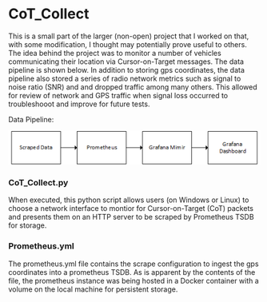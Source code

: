 # CoT_Collect

This is a small part of the larger (non-open) project that I worked on that, with some modification, I thought may potentially prove useful to others. The idea behind the project was to monitor a number of vehicles communicating their location via Cursor-on-Target messages. The data pipeline is shown below. In addition to storing gps coordinates, the data pipeline also stored a series of radio network metrics such as signal to noise ratio (SNR) and and dropped traffic among many others. This allowed for review of network and GPS traffic when signal loss occurred to troubleshooot and improve for future tests.

Data Pipeline:

![Data Pipeline](Data_Pipeline.png)

### CoT_Collect.py

When executed, this python script allows users (on Windows or Linux) to choose a network interface to montior for Cursor-on-Target (CoT) packets and presents them on an HTTP server to be scraped by Prometheus TSDB for storage.


### Prometheus.yml 

The prometheus.yml file contains the scrape configuration to ingest the gps coordinates into a prometheus TSDB. As is apparent by the contents of the file, the prometheus instance was being hosted in a Docker container with a volume on the local machine for persistent storage. 